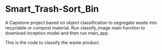 # Smart_Trash-Sort_Bin
A Capstone project based on object classification to segregate waste into recyclable or compost material.
Run classify_image main function to download inception model and then run main_app.

This is the code to classify the waste product.
